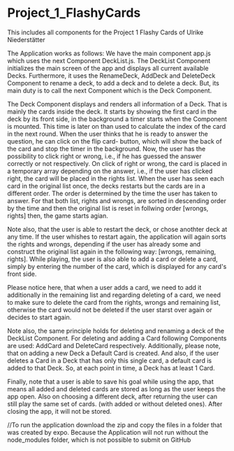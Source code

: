 # Project_1_FlashyCards
This includes all components for the Project 1 Flashy Cards of Ulrike Niederstätter


The Application works as follows: 
We have the main component app.js which uses the next Component DeckList.js. 
The DeckList Component initializes the main screen of the app and displays all current available Decks. Furthermore, it uses the 
RenameDeck, AddDeck and DeleteDeck Component to rename a deck, to add a deck and to delete a deck. But, its main duty is to call the next Component which is the Deck Component. 


The Deck Component displays and renders all information of a Deck. That is mainly the cards inside the deck. It starts by showing the first card in 
the deck by its front side, in the background a timer starts when the Component is mounted. This time is later on than used to calculate the 
index of the card in the next round. When the user thinks that he is ready to answer the question, he can click on the flip card- button, which will show the back of the card and stop the timer in the background. Now, the user has the possibility to click right or wrong, i.e., if he has guessed the answer correctly or not respectively. On click of right or wrong, the card is placed in a temporary array depending on the answer, i.e., if the user has clicked right, the card will be placed in the rights list. When the user has seen each card in the original list once, the decks restarts but the cards are in a different order. The order is determined by the time the user has taken to answer. For that both list, rights and wrongs, are sorted in descending order by the time and then the original list is reset in follwing order [wrongs, rights] then, the game starts agian. 

Note also, that the user is able to restart the deck, or chose anothter deck at any time. If the user whishes to restart again, the application will again sorts the rights and wrongs, depending if the user has already some and construct the original list again in the following way: 
[wrongs, remaining, rights]. While playing, the user is also able to add a card or delete a card, simply by entering the number of the card, which is displayed for any card's front side. 

Please notice here, that when a user adds a card, we need to add it additionally in the remaining list and regarding deleting of a card, we need to make sure to delete the card from the rights, wrongs and remaining list, otherwise the card would not be deleted if the user starst over again or decides to start again.


Note also, the same principle holds for deleting and renaming a deck of the DeckList Component. 
For deleting and adding a Card following Components are used: AddCard and DeleteCard respectively. 
Additionally, please note, that on adding a new Deck a Default Card is created. And also, if the user deletes a Card in a Deck that has only
this single card, a default card is added to that Deck. So, at each point in time, a Deck has at least 1 Card. 

Finally, note that a user is able to save his goal while using the app, that means all added and deleted cards are stored as long as the user keeps the app open. Also on choosing a different deck, after returning the user can still play the same set of cards. (with added or without deleted ones). After closing the app, it will not be stored. 

//To run the application download the zip and copy the files in a folder that was created by expo. Because the Application will not
run without the node_modules folder, which is not possible to submit on GitHub

